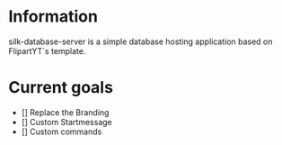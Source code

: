 # Information 
silk-database-server is a simple database hosting application based on FlipartYT´s template.

# Current goals

- [] Replace the Branding
- [] Custom Startmessage
- [] Custom commands
